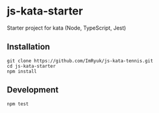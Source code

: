 # js-kata-starter

Starter project for kata (Node, TypeScript, Jest)

## Installation

```shell
git clone https://github.com/ImRyuk/js-kata-tennis.git
cd js-kata-starter
npm install
```

## Development

```shell
npm test
```
